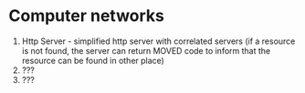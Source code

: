 # Computer networks
1. Http Server - simplified http server with correlated servers (if a resource is not found, 
the server can return MOVED code to inform that the resource can be found in other place)
2. ???
3. ??? 
